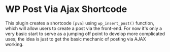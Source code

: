 # WP Post Via Ajax Shortcode

This plugin creates a shortcode `[pva]` using `wp_insert_post()` function, which will allow users to create a post via the front-end. For now it's only a very basic start to serve as a jumping off point to develop more complicated uses; the idea is just to get the basic mechanic of posting via AJAX working.
